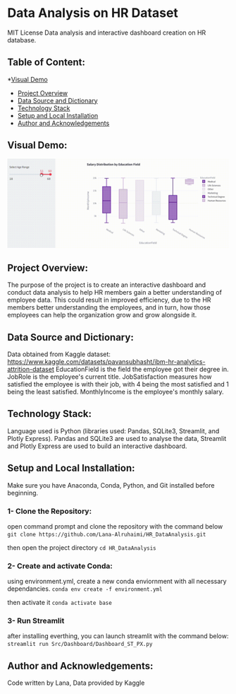 # Data Analysis on HR Dataset
MIT License
Data analysis and interactive dashboard creation on HR database. 

## Table of Content:
*[Visual Demo](#visual-demo)
* [Project Overview](#project-overview)
* [Data Source and Dictionary](#data-source-and-dictionary)
* [Technology Stack](#technology-stack)
* [Setup and Local Installation](#setup-and-local-installation)
* [Author and Acknowledgements](#author-and-acknowledgements)
  
## Visual Demo:
![Streamlit visual demo](https://github.com/Lana-Alruhaimi/HR_DataAnalysis/blob/main/Visual%20Demo.gif)

## Project Overview:
The purpose of the project is to create an interactive dashboard and conduct data analysis to help HR members gain a better understanding of employee data. This could result in improved efficiency, due to the HR members better understanding the employees, and in turn, how those employees can help the organization grow and grow alongside it.

## Data Source and Dictionary:
Data obtained from Kaggle dataset: https://www.kaggle.com/datasets/pavansubhasht/ibm-hr-analytics-attrition-dataset
EducationField is the field the employee got their degree in. 
JobRole is the employee's current title.
JobSatisfaction measures how satisfied the employee is with their job, with 4 being the most satisfied and 1 being the least satisfied.
MonthlyIncome is the employee's monthly salary.

## Technology Stack:
Language used is Python (libraries used: Pandas, SQLite3, Streamlit, and Plotly Express).
Pandas and SQLite3 are used to analyse the data, Streamlit and Plotly Express are used to build an interactive dashboard.

## Setup and Local Installation:
Make sure you have Anaconda, Conda, Python, and Git installed before beginning.

### 1- Clone the Repository:
open command prompt and clone the repository with the command below
`git clone https://github.com/Lana-Alruhaimi/HR_DataAnalysis.git`

then open the project directory
`cd HR_DataAnalysis`

### 2- Create and activate Conda:
using environment.yml, create a new conda enviornment with all necessary dependancies.
`conda env create -f environment.yml`

then activate it
`conda activate base`

### 3- Run Streamlit
after installing everthing, you can launch streamlit with the command below:
`streamlit run Src/Dashboard/Dashboard_ST_PX.py`

## Author and Acknowledgements:
Code written by Lana, Data provided by Kaggle
